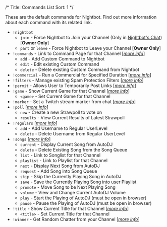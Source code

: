 /*
Title: Commands List
Sort: 1
*/

These are the default commands for Nightbot. Find out more information about each command with its related link.

* `!nightbot`
  * `join` - Force Nightbot to Join your Channel (Only in [Nightbot's Chat](https://www.twitch.tv/nightbot)) [**Owner Only**] 
  * `part` or `leave` - Force Nightbot to Leave your Channel [**Owner Only**]
* `!commands` - Link to Command Page for that Channel  [[*more info*](https://docs.nightbot.tv/commands/commands)]
  * `add` - Add Custom Command to Nightbot
  * `edit` - Edit existing Custom Command
  * `delete` - Delete existing Custom Command from Nightbot
* `!commercial` - Run a Commercial for Specified Duration  [[*more info*](https://docs.nightbot.tv/commands/commercial)]
* `!filters` - Manage existing Spam Protection Filters  [[*more info*](https://docs.nightbot.tv/commands/filters)]
* `!permit` - Allows User to Temporarily Post Links [[*more info*](https://docs.nightbot.tv/spam-protection/links)]
* `!game` - Show Current Game for that Channel  [[*more info*](https://docs.nightbot.tv/commands/game)]
  * `<game>` - Set Current Game for that Channel
* `!marker` - Set a Twitch stream marker from chat  [[*more info*](https://docs.nightbot.tv/commands/marker)]
* `!poll`  [[*more info*](https://docs.nightbot.tv/commands/poll)]
  * `new` - Create a new Strawpoll to vote on
  * `results` - View Current Results of Latest Strawpoll
* `!regulars`  [[*more info*](https://docs.nightbot.tv/commands/regulars)]
  * `add` - Add Username to Regular UserLevel
  * `delete` - Delete Username from Regular UserLevel
* `!songs`  [[*more info*](https://docs.nightbot.tv/commands/songs)]
  * `current` - Display Current Song from AutoDJ
  * `delete` - Delete Existing Song from the Song Queue
  * `list` - Link to Songlist for that Channel
  * `playlist` - Link to Playlist for that Channel
  * `next` - Display Next Song from AutoDJ
  * `request` - Add Song into Song Queue
  * `skip` - Skip the Currently Playing Song in AutoDJ
  * `save` - Save the Currently Playing Song into user Playlist
  * `promote` - Move Song to be Next Playing Song
  * `volume` - View and Change Current AutoDJ Volume
  * `play` - Start the Playing of AutoDJ (must be open in browser)
  * `pause` - Pause the Playing of AutoDJ (must be open in browser)
* `!title` - Show Current Title for that Channel  [[*more info*](https://docs.nightbot.tv/commands/title)]
  * `<title>` - Set Current Title for that Channel
* `!winner` - Get Random Chatter from your Channel  [[*more info*](https://docs.nightbot.tv/commands/winner)]
